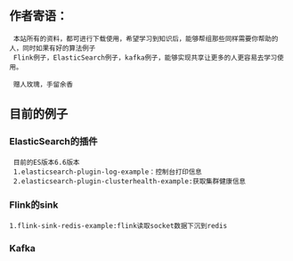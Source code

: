  ## 作者寄语：
     本站所有的资料，都可进行下载使用，希望学习到知识后，能够帮组那些同样需要你帮助的人，同时如果有好的算法例子
     Flink例子，ElasticSearch例子，kafka例子，能够实现共享让更多的人更容易去学习使用。
     
     赠人玫瑰，手留余香
 ##  目前的例子
 ### ElasticSearch的插件
     目前的ES版本6.6版本
     1.elasticsearch-plugin-log-example：控制台打印信息
     2.elasticsearch-plugin-clusterhealth-example:获取集群健康信息
     
 ### Flink的sink
    1.flink-sink-redis-example:flink读取socket数据下沉到redis
    
 ### Kafka
